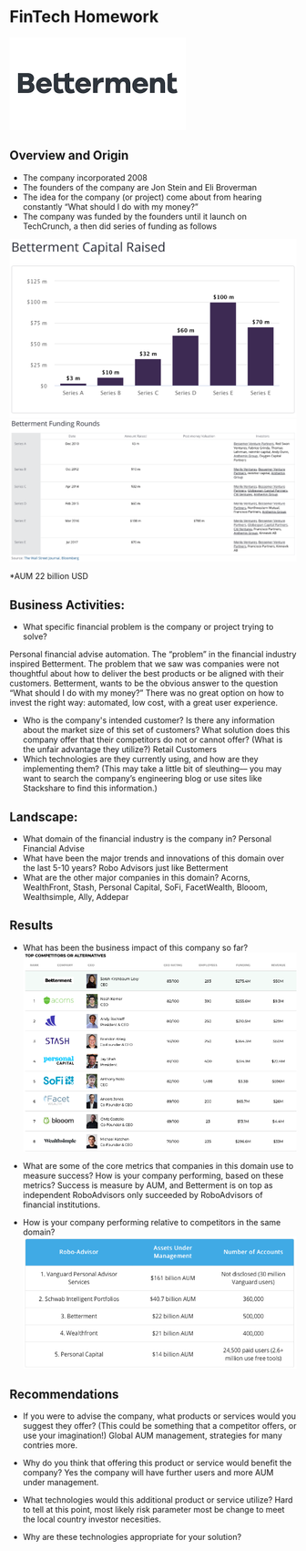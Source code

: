 # FinTech Homework
![Betterment](Betterment.png)

## Overview and Origin

* The company incorporated 2008
* The founders of the company are Jon Stein and Eli Broverman
* The idea for the company (or project) come about from hearing constantly “What should I do with my money?”
* The company was funded by the founders until it launch on TechCrunch, a then did series of funding as follows

![Betterment](Capitalraised.png)
![Betterment](Fundingrounds.png)

*AUM 22 billion USD

## Business Activities:

* What specific financial problem is the company or project trying to solve?

Personal financial advise automation. The “problem” in the financial industry inspired Betterment. The problem that we saw was companies were not thoughtful about how to deliver the best products or be aligned with their customers. Betterment, wants to be the obvious answer to the question “What should I do with my money?” There was no great option on how to invest the right way: automated, low cost, with a great user experience. 
 
* Who is the company's intended customer?  Is there any information about the market size of this set of customers?
What solution does this company offer that their competitors do not or cannot offer? (What is the unfair advantage they utilize?)
Retail Customers
* Which technologies are they currently using, and how are they implementing them? (This may take a little bit of sleuthing–– you may want to search the company’s engineering blog or use sites like Stackshare to find this information.)


## Landscape:

* What domain of the financial industry is the company in?
Personal Financial Advise
* What have been the major trends and innovations of this domain over the last 5-10 years?
Robo Advisors just like Betterment
* What are the other major companies in this domain?
Acorns, WealthFront, Stash, Personal Capital, SoFi, FacetWealth, Blooom, Wealthsimple, Ally, Addepar

## Results

* What has been the business impact of this company so far?
![Betterment](competidors.png)

* What are some of the core metrics that companies in this domain use to measure success? How is your company performing, based on these metrics?
Success is measure by AUM, and Betterment is on top as independent RoboAdvisors only succeeded by RoboAdvisors of financial institutions.
* How is your company performing relative to competitors in the same domain?
![Betterment](AUM.png)

## Recommendations

* If you were to advise the company, what products or services would you suggest they offer? (This could be something that a competitor offers, or use your imagination!)
Global AUM management, strategies for many contries more.

* Why do you think that offering this product or service would benefit the company?
Yes the company will have further users and more AUM under management.

* What technologies would this additional product or service utilize?
Hard to tell at this point, most likely risk parameter most be change to meet the local country investor necesities.

* Why are these technologies appropriate for your solution?





